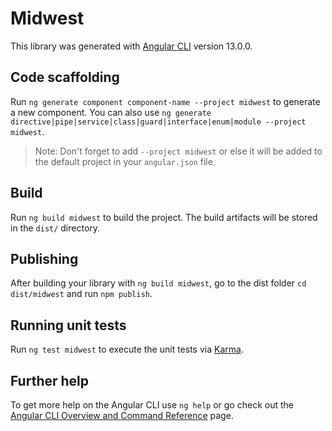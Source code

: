 # Midwest

This library was generated with [Angular CLI](https://github.com/angular/angular-cli) version 13.0.0.

## Code scaffolding

Run `ng generate component component-name --project midwest` to generate a new component. You can also use `ng generate directive|pipe|service|class|guard|interface|enum|module --project midwest`.
> Note: Don't forget to add `--project midwest` or else it will be added to the default project in your `angular.json` file. 

## Build

Run `ng build midwest` to build the project. The build artifacts will be stored in the `dist/` directory.

## Publishing

After building your library with `ng build midwest`, go to the dist folder `cd dist/midwest` and run `npm publish`.

## Running unit tests

Run `ng test midwest` to execute the unit tests via [Karma](https://karma-runner.github.io).

## Further help

To get more help on the Angular CLI use `ng help` or go check out the [Angular CLI Overview and Command Reference](https://angular.io/cli) page.
